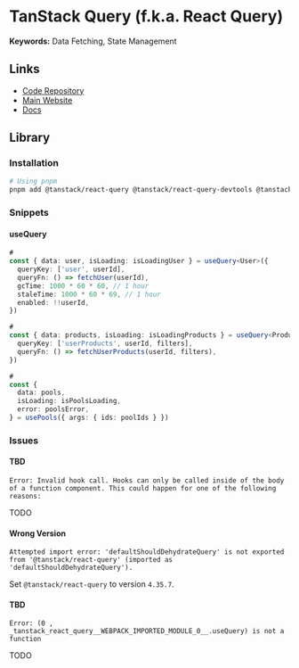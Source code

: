 # TanStack Query (f.k.a. React Query)

**Keywords:** Data Fetching, State Management

<!--
path:src/hooks/api/index.ts

https://github.com/bengar-dev/my-snippets/tree/main/front/src/hooks/snippets

https://github.com/prasenjeet-symon/intellectia/blob/main/packages/client/src/hooks/topic.hooks.ts
-->

## Links

- [Code Repository](https://github.com/TanStack/query)
- [Main Website](https://tanstack.com/query)
- [Docs](https://tanstack.com/query/latest/docs/react/overview)

## Library

### Installation

```sh
# Using pnpm
pnpm add @tanstack/react-query @tanstack/react-query-devtools @tanstack/react-query-next-experimental
```

### Snippets

#### useQuery

```ts
#
const { data: user, isLoading: isLoadingUser } = useQuery<User>({
  queryKey: ['user', userId],
  queryFn: () => fetchUser(userId),
  gcTime: 1000 * 60 * 60, // 1 hour
  staleTime: 1000 * 60 * 69, // 1 hour
  enabled: !!userId,
})

#
const { data: products, isLoading: isLoadingProducts } = useQuery<Product[]>({
  queryKey: ['userProducts', userId, filters],
  queryFn: () => fetchUserProducts(userId, filters),
})

#
const {
  data: pools,
  isLoading: isPoolsLoading,
  error: poolsError,
} = usePools({ args: { ids: poolIds } })
```

### Issues

#### TBD

```log
Error: Invalid hook call. Hooks can only be called inside of the body of a function component. This could happen for one of the following reasons:
```

TODO

#### Wrong Version

```log
Attempted import error: 'defaultShouldDehydrateQuery' is not exported from '@tanstack/react-query' (imported as 'defaultShouldDehydrateQuery').
```

Set `@tanstack/react-query` to version `4.35.7`.

#### TBD

```log
Error: (0 , _tanstack_react_query__WEBPACK_IMPORTED_MODULE_0__.useQuery) is not a function
```

TODO

<!--
Missing 'use client'
-->
